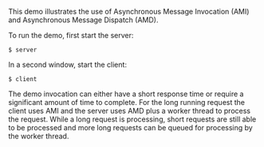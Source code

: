 This demo illustrates the use of Asynchronous Message Invocation (AMI)
and Asynchronous Message Dispatch (AMD).

To run the demo, first start the server:
```
$ server
```
In a second window, start the client:
```
$ client 
```
The demo invocation can either have a short response time or require a
significant amount of time to complete. For the long running request
the client uses AMI and the server uses AMD plus a worker thread to 
process the request. While a long request is processing, short 
requests are still able to be processed and more long requests can be
queued for processing by the worker thread.
